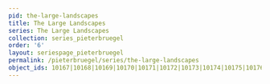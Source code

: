 ```yaml
---
pid: the-large-landscapes
title: The Large Landscapes
series: The Large Landscapes
collection: series_pieterbruegel
order: '6'
layout: seriespage_pieterbruegel
permalink: /pieterbruegel/series/the-large-landscapes
object_ids: 10167|10168|10169|10170|10171|10172|10173|10174|10175|10176|10177|10178|10179
---
```

